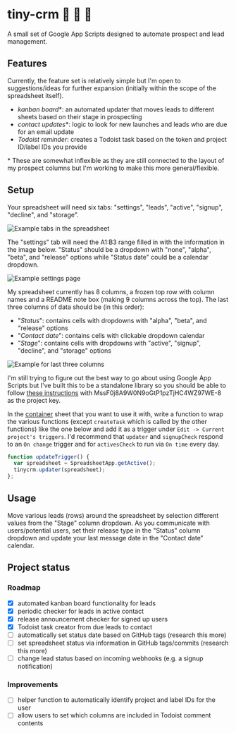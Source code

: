 # tiny-crm :date: :email: :tada:

A small set of Google App Scripts designed to automate prospect and lead management.

## Features

Currently, the feature set is relatively simple but I'm open to suggestions/ideas for further expansion (initially within the scope of the spreadsheet itself).

- *kanban board*\*: an automated updater that moves leads to different sheets based on their stage in prospecting
- *contact updates*\*: logic to look for new launches and leads who are due for an email update
- *Todoist reminder*: creates a Todoist task based on the token and project ID/label IDs you provide

\* These are somewhat inflexible as they are still connected to the layout of my prospect columns but I'm working to make this more general/flexible.

## Setup

Your spreadsheet will need six tabs: "settings", "leads", "active", "signup", "decline", and "storage".

![Example tabs in the spreadsheet](https://github.com/forstmeier/tiny-crm/blob/master/img/tiny-crm-example-tabs.png)

The "settings" tab will need the A1:B3 range filled in with the information in the image below. "Status" should be a dropdown with "none", "alpha", "beta", and "release" options while "Status date" could be a calendar dropdown.

![Example settings page](https://github.com/forstmeier/tiny-crm/blob/master/img/tiny-crm-example-settings.png)

My spreadsheet currently has 8 columns, a frozen top row with column names and a README note box (making 9 columns across the top). The last three columns of data should be (in this order):
- "*Status*": contains cells with dropdowns with "alpha", "beta", and "release" options
- "*Contact date*": contains cells with clickable dropdown calendar
- "*Stage*": contains cells with dropdowns with "active", "signup", "decline", and "storage" options

![Example for last three columns](https://github.com/forstmeier/tiny-crm/blob/master/img/tiny-crm-example-columns.png)

I'm still trying to figure out the best way to go about using Google App Scripts but I've built this to be a standalone library so you should be able to follow [these instructions](https://developers.google.com/apps-script/guides/libraries) with MssF0j8A9W0N9oGtP1pzTjHC4WZ97WE-8 as the project key.

In the [container](https://developers.google.com/apps-script/guides/bound) sheet that you want to use it with, write a function to wrap the various functions (except `createTask` which is called by the other functions) like the one below and add it as a trigger under `Edit -> Current project's triggers`. I'd recommend that `updater` and `signupCheck` respond to an `On change` trigger and for `activesCheck` to run via `On time` every day.

```javascript
function updateTrigger() {
  var spreadsheet = SpreadsheetApp.getActive();
  tinycrm.updater(spreadsheet);
};
```

## Usage

Move various leads (rows) around the spreadsheet by selection different values from the "Stage" column dropdown. As you communicate with users/potential users, set their release type in the "Status" column dropdown and update your last message date in the "Contact date" calendar.

## Project status

### Roadmap
- [X] automated kanban board functionality for leads
- [X] periodic checker for leads in active contact
- [X] release announcement checker for signed up users
- [X] Todoist task creator from due leads to contact
- [ ] automatically set status date based on GitHub tags (research this more)
- [ ] set spreadsheet status via information in GitHub tags/commits (research this more)
- [ ] change lead status based on incoming webhooks (e.g. a signup notification)

### Improvements
- [ ] helper function to automatically identify project and label IDs for the user
- [ ] allow users to set which columns are included in Todoist comment contents
